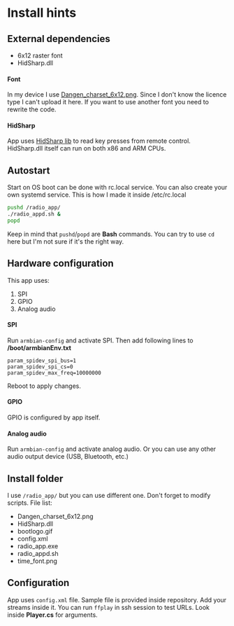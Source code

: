 # Install hints

## External dependencies

* 6x12 raster font
* HidSharp.dll

#### Font

In my device I use [Dangen_charset_6x12.png](http://uzebox.org/wiki/File:Dangen_charset_6x12.png).
Since I don't know the licence type I can't upload it here.
If you want to use another font you need to rewrite the code.

#### HidSharp

App uses [HidSharp lib](https://www.zer7.com/software/hidsharp) to read key presses from remote control.
HidSharp.dll itself can run on both x86 and ARM CPUs.

## Autostart

Start on OS boot can be done with rc.local service. You can also create your own systemd service.
This is how I made it inside /etc/rc.local
```bash
pushd /radio_app/
./radio_appd.sh &
popd
```
Keep in mind that ```pushd```/```popd``` are __Bash__ commands. You can try to use ```cd``` here but I'm not sure if it's the right way.

## Hardware configuration

This app uses:
1) SPI
2) GPIO
3) Analog audio

#### SPI

Run ```armbian-config``` and activate SPI. Then add following lines to __/boot/armbianEnv.txt__
```
param_spidev_spi_bus=1
param_spidev_spi_cs=0
param_spidev_max_freq=10000000
```
Reboot to apply changes.

#### GPIO

GPIO is configured by app itself.

#### Analog audio

Run ```armbian-config``` and activate analog audio. Or you can use any other audio output device (USB, Bluetooth, etc.)

## Install folder

I use ```/radio_app/``` but you can use different one. Don't forget to modify scripts.
File list:
* Dangen_charset_6x12.png
* HidSharp.dll
* bootlogo.gif
* config.xml
* radio_app.exe
* radio_appd.sh
* time_font.png

## Configuration

App uses ```config.xml``` file. Sample file is provided inside repository. Add your streams inside it.
You can run ```ffplay``` in ssh session to test URLs. Look inside __Player.cs__ for arguments.
